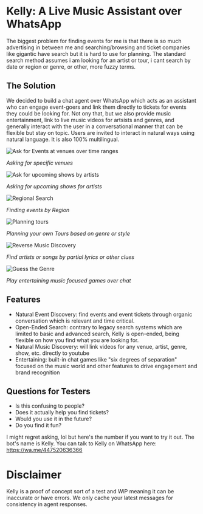 # Kelly: A Live Music Assistant over WhatsApp

The biggest problem for finding events for me is that there is so much advertising in between me and searching/browsing and ticket companies like gigantic have search but it is hard to use for planning. The standard search method assumes i am looking for an artist or tour, i cant search by date or region or genre, or other, more fuzzy terms.

## The Solution

We decided to build a chat agent over WhatsApp which acts as an assistant who can engage event-goers and link them directly to tickets for events they could be looking for. Not ony that, but we also provide music entertainment, link to live music videos for artsists and genres, and generally interact with the user in a conversational manner that can be flexible but stay on topic. Users are invited to interact in natural ways using natural language. It is also 100% multilingual.

![Ask for Events at venues over time ranges](https://github.com/user-attachments/assets/720a8f9d-c44f-4c1b-b046-cae4dace943b)

*Asking for specific venues*

![Ask for upcoming shows by artists](https://github.com/user-attachments/assets/9b1dc114-8fee-4266-a54c-21df4dc4618a)

*Asking for upcoming shows for artists*

![Regional Search](https://github.com/user-attachments/assets/d9fc67ee-8e5c-4cb1-bd14-c80dfaaf3e12)

*Finding events by Region*

![Planning tours](https://github.com/user-attachments/assets/d44d004c-825f-4069-9e3b-5957c7b8836e)

*Planning your own Tours based on genre or style*

![Reverse Music Discovery](https://github.com/user-attachments/assets/ab0be124-efa9-4eb9-b075-4da80e07f8a2)

*Find artists or songs by partial lyrics or other clues*

![Guess the Genre](https://github.com/user-attachments/assets/0b218f06-dae1-43a5-a12d-dd9f5fc83143)

*Play entertaining music focused games over chat*

## Features
- Natural Event Discovery: find events and event tickets through organic conversation which is relevant and time critical.
- Open-Ended Search: contrary to legacy search systems which are limited to basic and advanced search, Kelly is open-ended, being flexible on how you find what you are looking for.
- Natural Music Discovery: will link videos for any venue, artist, genre, show, etc. directly to youtube
- Entertaining: built-in chat games like "six degrees of separation" focused on the music world and other features to drive engagement and brand recognition

## Questions for Testers
- Is this confusing to people?
- Does it actually help you find tickets?
- Would you use it in the future?
- Do you find it fun?

I might regret asking, lol but here's the number if you want to try it out. The bot's name is Kelly.
You can talk to Kelly on WhatsApp here: https://wa.me/447520636366

# Disclaimer
Kelly is a proof of concept sort of a test and WiP meaning it can be inaccurate or have errors. We only cache your latest messages for consistency in agent responses.
